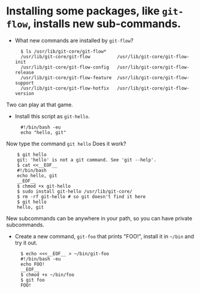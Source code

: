 Installing some packages, like `git-flow`, installs new sub-commands.
=========================================

- What new commands are installed by `git-flow`?

        $ ls /usr/lib/git-core/git-flow*
        /usr/lib/git-core/git-flow	        /usr/lib/git-core/git-flow-init
        /usr/lib/git-core/git-flow-config   /usr/lib/git-core/git-flow-release
        /usr/lib/git-core/git-flow-feature  /usr/lib/git-core/git-flow-support
        /usr/lib/git-core/git-flow-hotfix   /usr/lib/git-core/git-flow-version

Two can play at that game.

- Install this script as `git-hello`.

        #!/bin/bash -eu
        echo "hello, git"

Now type the command `git hello`
Does it work?

        $ git hello
        git: 'hello' is not a git command. See 'git --help'.
        $ cat <<__EOF__
        #!/bin/bash
        echo hello, git
        __EOF__
        $ chmod +x git-hello
        $ sudo install git-hello /usr/lib/git-core/
        $ rm -rf git-hello # so git doesn't find it here
        $ git hello
        hello, git

New subcommands can be anywhere in your path, so you can have private subcommands.

- Create a new command, `git-foo` that prints "FOO!", install it in `~/bin` and try it out.

        $ echo <<<__EOF__ > ~/bin/git-foo
        #!/bin/bash -eu
        echo FOO!
        __EOF__
        $ chmod +x ~/bin/foo
        $ git foo
        FOO!

